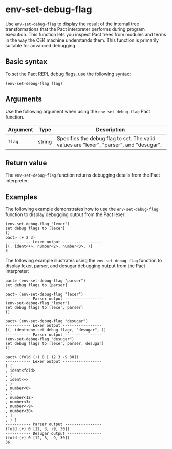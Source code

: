 # env-set-debug-flag

Use `env-set-debug-flag` to display the result of the internal tree transformations that the Pact interpreter performs during program execution. 
This function lets you inspect Pact trees from modules and terms in the way the CEK machine understands them.
This function is primarily suitable for advanced debugging.

## Basic syntax

To set the Pact REPL debug flags, use the following syntax:

```pact
(env-set-debug-flag flag)
```

## Arguments

Use the following argument when using the `env-set-debug-flag` Pact function.

| Argument | Type         | Description   |
|----------|--------------|---------------|
| `flag`  | string | Specifies the debug flag to set. The valid values are "lexer", "parser", and "desugar".|

## Return value

The `env-set-debug-flag` function returns debugging details from the Pact interpreter.

## Examples

The following example demonstrates how to use the `env-set-debug-flag` function to display debugging output from the Pact lexer:

```pact
(env-set-debug-flag "lexer")
set debug flags to [lexer]
()
pact> (+ 2 3)
----------- Lexer output -----------------
[(, ident<+>, number<2>, number<3>, )]
5
```

The following example illustrates using the `env-set-debug-flag` function to display lexer, parser, and desugar debugging output from the Pact interpreter:

```pact
pact> (env-set-debug-flag "parser")
set debug flags to [parser]

pact> (env-set-debug-flag "lexer")
----------- Parser output ----------------
(env-set-debug-flag "lexer")
set debug flags to [lexer, parser]
()

pact> (env-set-debug-flag "desugar")
----------- Lexer output -----------------
[(, ident<env-set-debug-flag>, "desugar", )]
----------- Parser output ----------------
(env-set-debug-flag "desugar")
set debug flags to [lexer, parser, desugar]
()

pact> (fold (+) 0 [ 12 3 -9 30])
----------- Lexer output -----------------
[ (
, ident<fold>
, (
, ident<+>
, )
, number<0>
, [
, number<12>
, number<3>
, number<-9>
, number<30>
, ]
, ) ]
----------- Parser output ----------------
(fold (+) 0 [12, 3, -9, 30])
----------- Desugar output ---------------
(fold (+) 0 [12, 3, -9, 30])
36
```